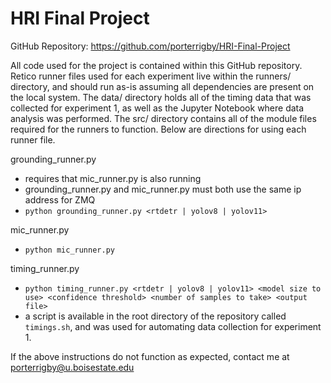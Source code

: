 # HRI Final Project

GitHub Repository: https://github.com/porterrigby/HRI-Final-Project

All code used for the project is contained within this GitHub repository. 
Retico runner files used for each experiment live within the runners/ directory, and
should run as-is assuming all dependencies are present on the local system. The data/
directory holds all of the timing data that was collected for experiment 1, as well as
the Jupyter Notebook where data analysis was performed. The src/ directory contains
all of the module files required for the runners to function. Below are directions for
using each runner file.

grounding_runner.py
- requires that mic_runner.py is also running
- grounding_runner.py and mic_runner.py must both use the
same ip address for ZMQ
- `python grounding_runner.py <rtdetr | yolov8 | yolov11>`

mic_runner.py
- `python mic_runner.py`

timing_runner.py
- `python timing_runner.py <rtdetr | yolov8 | yolov11> <model size to use> <confidence threshold> <number of samples to take> <output file>`
- a script is available in the root directory of the repository called `timings.sh`, 
and was used for automating data collection for experiment 1.

If the above instructions do not function as expected, contact me at porterrigby@u.boisestate.edu
